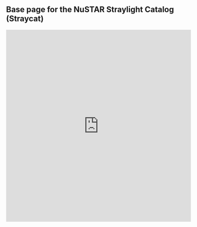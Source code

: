 ## Base page for the NuSTAR Straylight Catalog (Straycat)


<iframe id="igraph" scrolling="no" style="border:none;" seamless="seamless" src="https://bwgref.github.io/straycats/straycat_galactic.html" height="525" width="100%"></iframe>



